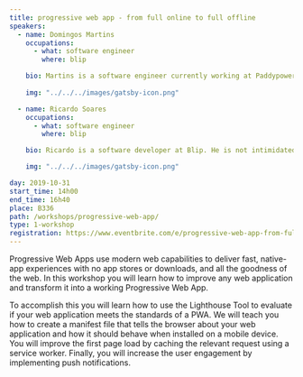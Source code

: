 ```yaml
---
title: progressive web app - from full online to full offline
speakers:
  - name: Domingos Martins
    occupations:
      - what: software engineer
        where: blip

    bio: Martins is a software engineer currently working at Paddypower Betfair (BLIP). He is enthusiastic about the future of the web, that's why his main focus is building faster JS applications and experimenting with new languages and frameworks.
    
    img: "../../../images/gatsby-icon.png"

  - name: Ricardo Soares
    occupations:
      - what: software engineer
        where: blip

    bio: Ricardo is a software developer at Blip. He is not intimidated in switching between frontend and backend technologies, without forgetting to test everything to assure the quality of his code. He believes that with an amazing team the sky is the limit.

    img: "../../../images/gatsby-icon.png"

day: 2019-10-31
start_time: 14h00 
end_time: 16h40
place: B336
path: /workshops/progressive-web-app/
type: 1-workshop
registration: https://www.eventbrite.com/e/progressive-web-app-from-full-online-to-full-offline-tickets-51766561178
---
```


Progressive Web Apps use modern web capabilities to deliver fast, native-app experiences with no app stores or downloads, and all the goodness of the web. In this workshop you will learn how to improve any web application and transform it into a working Progressive Web App.

To accomplish this you will learn how to use the Lighthouse Tool to evaluate if your web application meets the standards of a PWA. We will teach you how to create a manifest file that tells the browser about your web application and how it should behave when installed on a mobile device. You will improve the first page load by caching the relevant request using a service worker. Finally, you will increase the user engagement by implementing push notifications.
